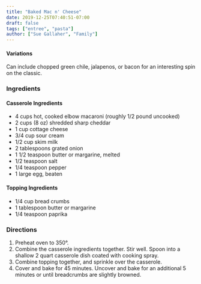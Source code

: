 ```yaml
---
title: "Baked Mac n' Cheese"
date: 2019-12-25T07:40:51-07:00
draft: false
tags: ["entree", "pasta"]
author: ["Sue Gallaher", "Family"]
---
```


#### Variations
Can include chopped green chile, jalapenos, or bacon for an interesting spin on the classic. 
### Ingredients

#### Casserole Ingredients
- 4 cups hot, cooked elbow macaroni (roughly 1/2 pound uncooked)
- 2 cups (8 oz) shredded sharp cheddar
- 1 cup cottage cheese
- 3/4 cup sour cream
- 1/2 cup skim milk
- 2 tablespoons grated onion
- 1 1/2 teaspoon butter or margarine, melted
- 1/2 teaspoon salt
- 1/4 teaspoon pepper
- 1 large egg, beaten
#### Topping Ingredients
- 1/4 cup bread crumbs
- 1 tablespoon butter or margarine
- 1/4 teaspoon paprika

### Directions
1. Preheat oven to 350°.
1. Combine the casserole ingredients together. Stir well. Spoon into a shallow 2 quart casserole dish coated with cooking spray. 
1. Combine topping together, and sprinkle over the casserole.
1. Cover and bake for 45 minutes. Uncover and bake for an additional 5 minutes or until breadcrumbs are slightly browned. 